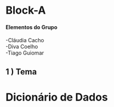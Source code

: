 # Block-A

#### Elementos do Grupo

  -Cláudia Cacho <br>
  -Diva Coelho <br>
  -Tiago Guiomar
  
  
## 1 ) Tema

# Dicionário de Dados

